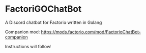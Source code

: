 # FactoriGOChatBot
A Discord chatbot for Factorio written in Golang

Companion mod: https://mods.factorio.com/mod/FactorioChatBot-companion

Instructions will follow!